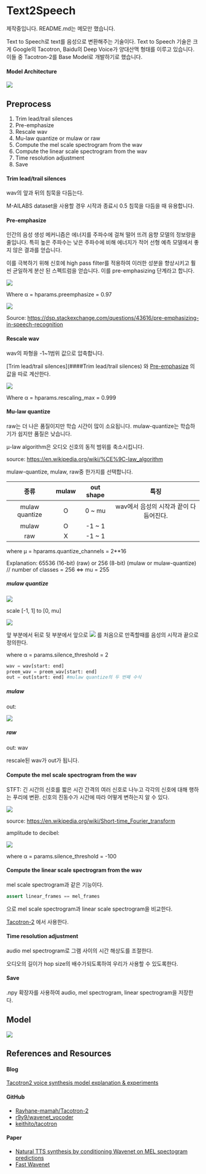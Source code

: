 # Text2Speech

제작중입니다. README.md는 메모만 했습니다.

Text to Speech로 text를 음성으로 변환해주는 기술이다. Text to Speech 기술은 크게 Google의 Tacotron, Baidu의 Deep Voice가 양대산맥 형태를 이루고 있습니다. 이들 중 Tacotron-2를 Base Model로 개발하기로 했습니다.



#### Model Architecture

![](https://camo.githubusercontent.com/7bdc61ffb468c3daf1af3b5cef2ccc16c3473cd9/68747470733a2f2f707265766965772e6962622e636f2f625538734c532f5461636f74726f6e5f325f4172636869746563747572652e706e67)



## Preprocess

1. Trim lead/trail silences
2. Pre-emphasize
3. Rescale wav
4. Mu-law quantize or mulaw or raw
5. Compute the mel scale spectrogram from the wav
6. Compute the linear scale spectrogram from the wav
7. Time resolution adjustment
8. Save



#### Trim lead/trail silences

wav의 앞과 뒤의 침묵을 다듬는다.

M-AILABS dataset을 사용할 경우 시작과 종료시 0.5 침묵을 다듬을 때 유용합니다.

#### Pre-emphasize

인간의 음성 생성 메커니즘은 에너지를 주파수에 걸쳐 떨어 뜨려 음향 모델의 정보량을 줄입니다. 특히 높은 주파수는 낮은 주파수에 비해 에너지가 적어 선형 예측 모델에서 좋지 않은 결과를 얻습니다.

이를 극복하기 위해 신호에 high pass filter를 적용하여 이러한 성분을 향상시키고 훨씬 균일하게 분산 된 스펙트럼을 얻습니다. 이를 pre-emphasizing 단계라고 합니다.



![](http://latex2png.com/output//latex_a5af090f15e35ca2a460fecf6766b2dd.png)

Where α = hparams.preemphasize = 0.97

![](https://i.stack.imgur.com/UFYmc.png)

Source: https://dsp.stackexchange.com/questions/43616/pre-emphasizing-in-speech-recognition



#### Rescale wav

wav의 파형을 -1~1범위 값으로 압축합니다.

[Trim lead/trail silences](####Trim lead/trail silences) 와 [Pre-emphasize](####Pre-emphasize) 의 값을 따로 계산한다.

![](http://latex2png.com/output//latex_be736ce1b94bb3865bd363dba52e1ca9.png)

Where α = hparams.rescaling_max = 0.999



#### Mu-law quantize

raw는 더 나은 품질이지만 학습 시간이 많이 소요됩니다. mulaw-quantize는 학습하기가 쉽지만 품질은 낮습니다.

μ-law algorithm은 오디오 신호의 동적 범위를 축소시킵니다.

source: https://en.wikipedia.org/wiki/%CE%9C-law_algorithm



mulaw-quantize, mulaw, raw중 한가지를 선택합니다.

|      종류      | mulaw | out shape |                  특징                  |
| :------------: | :---: | :-------: | :------------------------------------: |
| mulaw quantize |   O   |  0 ~ mu   | wav에서 음성의 시작과 끝이 다듬어진다. |
|     mulaw      |   O   |  -1 ~ 1   |                                        |
|      raw       |   X   |  -1 ~ 1   |                                        |



where μ = hparams.quantize_channels = 2**16

Explanation: 65536 (16-bit) (raw) or 256 (8-bit) (mulaw or mulaw-quantize) // number of classes = 256 <=> mu = 255



##### mulaw quantize

![](https://wikimedia.org/api/rest_v1/media/math/render/svg/2df208f7dd18fc678447dbffac60b8ca21eaffba)

scale [-1, 1] to [0, mu]

![](http://latex2png.com/output//latex_1a8dccf27b28ad1482ac164da330ec87.png)



앞 부분에서 뒤로 뒷 부분에서 앞으로 ![](http://latex2png.com/output//latex_e88260e85bf5cd4429f2912fb2863410.png) 를 처음으로 만족할때를 음성의 시작과 끝으로 정의한다.

where α = params.silence_threshold = 2



```python
wav = wav[start: end]
preem_wav = preem_wav[start: end]
out = out[start: end] #mulaw quantize의 두 번째 수식
```



##### mulaw

out:

![](https://wikimedia.org/api/rest_v1/media/math/render/svg/2df208f7dd18fc678447dbffac60b8ca21eaffba)



##### raw

out: wav

rescale된 wav가 out가 됩니다.



#### Compute the mel scale spectrogram from the wav

STFT: 긴 시간의 신호를 짧은 시간 간격의 여러 신호로 나누고 각각의 신호에 대해 행하는 푸리에 변환. 신호의 진동수가 시간에 따라 어떻게 변하는지 알 수 있다.

![](https://wikimedia.org/api/rest_v1/media/math/render/svg/d7573db711f34a739f0ecb5ecbfe42ab03227b70)

source: https://en.wikipedia.org/wiki/Short-time_Fourier_transform



amplitude to decibel:

![](http://latex2png.com/output//latex_0f6462aaf10b074baa6b878cb5413f7c.png)

where α = params.silence_threshold = -100



#### Compute the linear scale spectrogram from the wav

mel scale spectrogram과 같은 기능이다.



```python
assert linear_frames == mel_frames
```

으로 mel scale spectrogram과 linear scale spectrogram을 비교한다.

[Tacotron-2](https://github.com/Rayhane-mamah/Tacotron-2) 에서 사용한다.



#### Time resolution adjustment

audio mel spectrogram로 그램 사이의 시간 해상도를 조절한다.

오디오의 길이가 hop size의 배수가되도록하여 우리가 사용할 수 있도록한다.



#### Save

.npy 확장자를 사용하여 audio, mel spectrogram, linear spectrogram을 저장한다.


## Model
![](https://github.com/Yudonggeun/Text2Speech/blob/master/images/model_graph.png?raw=true)


## References and Resources

#### Blog
[Tacotron2 voice synthesis model explanation & experiments](https://link.medium.com/ktNTQh6lfU)

#### GitHub

- [Rayhane-mamah/Tacotron-2](https://github.com/Rayhane-mamah/Tacotron-2)
- [r9y9/wavenet_vocoder](https://github.com/r9y9/wavenet_vocoder)
- [keithito/tacotron](https://github.com/keithito/tacotron)

#### Paper

- [Natural TTS synthesis by conditioning Wavenet on MEL spectogram predictions](https://arxiv.org/pdf/1712.05884.pdf)
- [Fast Wavenet](https://arxiv.org/pdf/1611.09482.pdf)
